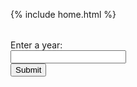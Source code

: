 {% include home.html %}
<head>
  <title> Put in da Date Birth Kiddo </title>
</head>
<style>
  .row {
      align-items: center;
      display: flex;
  }
  .column {
      flex: 33.33%;
      padding: 5px;
  }
</style>  
<script>
  // Deployed API URL
      const API_URL = "https://everittcheng.tk/api/calendar/";
      document.getElementById('calendar-form-1').addEventListener('submit', (event) => {
          event.preventDefault();
          var year1 = document.getElementById('year-1').value;
          // Combine API URL with expression.
          fetch("https://everittcheng.tk/api/calendar/" + year)
          .then(response => response.json())
          .then(data => {
              // Output data to table
              const table = document.getElementById('results');
              const row = table.insertRow(-1);
              const Cell = row.insertCell(0);
              const isLeapYearCell = row.insertCell(1);
              Cell.innerHTML = data.year;
              isLeapYearCell.innerHTML = data.isLeapYear;
          });
      });
</script>



<table></table>

<form>
  <label for = "year" class = "label"> Enter a year:<label><br>
  <input type = "number" id = "year" name = "year" class = "input"><br>
  <input type = "submit" class = "button">
<form>

<script>

let table = document.getElemenetById("year");

function getYear(){
    let inputYear = document.getElementById("inputYear").value;
    return inputYear;
}

function isLeapYear(year) {
    
    result = document.getElementById("isLeapYearResult");
    console.log(yearparam);
    // Fetch data from API
    fetch("https://everittcheng.tk/api/calendar/" + year)
    .then(response => response.json())
    .then(data =>  {
              // Output data to table
              const table = document.getElementById('results');
              const row = table.insertRow(-1);
              const Cell = row.insertCell(0);
              const isLeapYearCell = row.insertCell(1);
              Cell.innerHTML = data.year;
              isLeapYearCell.innerHTML = data.isLeapYear;
          });
      };
</script>


